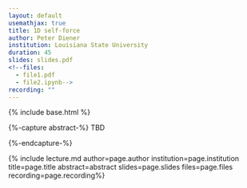 ```yaml
---
layout: default
usemathjax: true
title: 1D self-force
author: Peter Diener
institution: Louisiana State University 
duration: 45
slides: slides.pdf
<!--files:
  - file1.pdf
  - file2.ipynb-->
recording: ""
---
```

{% include base.html %}

{%-capture abstract-%}
TBD


<!--$$\begin{equation}E = m c^2\end{equation}$$-->
{%-endcapture-%}

{% include lecture.md author=page.author institution=page.institution title=page.title abstract=abstract slides=page.slides files=page.files recording=page.recording%}

<!--Anything else that should appear after the "front matter" stuff above.-->
